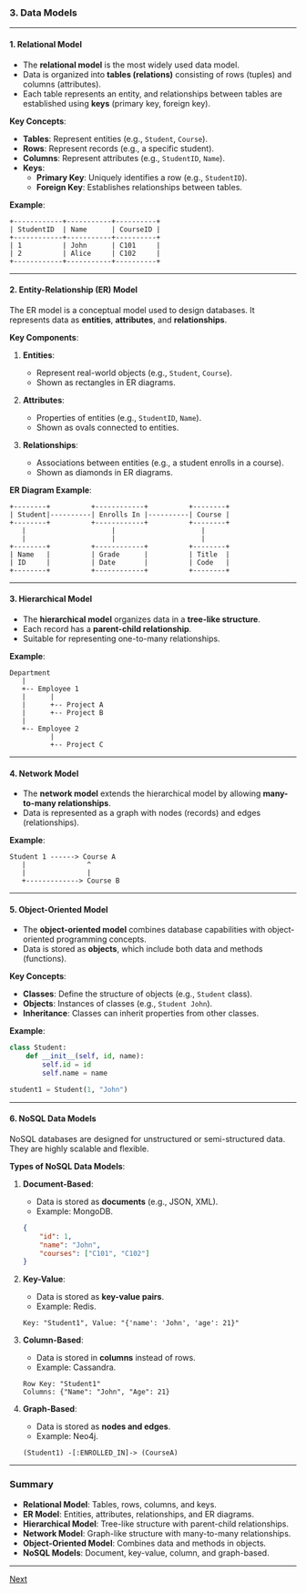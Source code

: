 ### **3. Data Models**

---

#### **1. Relational Model**
- The **relational model** is the most widely used data model.
- Data is organized into **tables (relations)** consisting of rows (tuples) and columns (attributes).
- Each table represents an entity, and relationships between tables are established using **keys** (primary key, foreign key).

**Key Concepts**:
- **Tables**: Represent entities (e.g., `Student`, `Course`).
- **Rows**: Represent records (e.g., a specific student).
- **Columns**: Represent attributes (e.g., `StudentID`, `Name`).
- **Keys**:
  - **Primary Key**: Uniquely identifies a row (e.g., `StudentID`).
  - **Foreign Key**: Establishes relationships between tables.

**Example**:
```
+------------+-----------+----------+
| StudentID  | Name      | CourseID |
+------------+-----------+----------+
| 1          | John      | C101     |
| 2          | Alice     | C102     |
+------------+-----------+----------+
```

---

#### **2. Entity-Relationship (ER) Model**
The ER model is a conceptual model used to design databases. It represents data as **entities**, **attributes**, and **relationships**.

**Key Components**:
1. **Entities**:
   - Represent real-world objects (e.g., `Student`, `Course`).
   - Shown as rectangles in ER diagrams.

2. **Attributes**:
   - Properties of entities (e.g., `StudentID`, `Name`).
   - Shown as ovals connected to entities.

3. **Relationships**:
   - Associations between entities (e.g., a student enrolls in a course).
   - Shown as diamonds in ER diagrams.

**ER Diagram Example**:
```
+--------+          +------------+          +--------+
| Student|----------| Enrolls In |----------| Course |
+--------+          +------------+          +--------+
   |                     |                     |
   |                     |                     |
+--------+          +------------+          +--------+
| Name   |          | Grade      |          | Title  |
| ID     |          | Date       |          | Code   |
+--------+          +------------+          +--------+
```

---

#### **3. Hierarchical Model**
- The **hierarchical model** organizes data in a **tree-like structure**.
- Each record has a **parent-child relationship**.
- Suitable for representing one-to-many relationships.

**Example**:
```
Department
   |
   +-- Employee 1
   |      |
   |      +-- Project A
   |      +-- Project B
   |
   +-- Employee 2
          |
          +-- Project C
```

---

#### **4. Network Model**
- The **network model** extends the hierarchical model by allowing **many-to-many relationships**.
- Data is represented as a graph with nodes (records) and edges (relationships).

**Example**:
```
Student 1 ------> Course A
   |               ^
   |               |
   +-------------> Course B
```

---

#### **5. Object-Oriented Model**
- The **object-oriented model** combines database capabilities with object-oriented programming concepts.
- Data is stored as **objects**, which include both data and methods (functions).

**Key Concepts**:
- **Classes**: Define the structure of objects (e.g., `Student` class).
- **Objects**: Instances of classes (e.g., `Student John`).
- **Inheritance**: Classes can inherit properties from other classes.

**Example**:
```python
class Student:
    def __init__(self, id, name):
        self.id = id
        self.name = name

student1 = Student(1, "John")
```

---

#### **6. NoSQL Data Models**
NoSQL databases are designed for unstructured or semi-structured data. They are highly scalable and flexible.

**Types of NoSQL Data Models**:
1. **Document-Based**:
   - Data is stored as **documents** (e.g., JSON, XML).
   - Example: MongoDB.
   ```json
   {
       "id": 1,
       "name": "John",
       "courses": ["C101", "C102"]
   }
   ```

2. **Key-Value**:
   - Data is stored as **key-value pairs**.
   - Example: Redis.
   ```
   Key: "Student1", Value: "{'name': 'John', 'age': 21}"
   ```

3. **Column-Based**:
   - Data is stored in **columns** instead of rows.
   - Example: Cassandra.
   ```
   Row Key: "Student1"
   Columns: {"Name": "John", "Age": 21}
   ```

4. **Graph-Based**:
   - Data is stored as **nodes and edges**.
   - Example: Neo4j.
   ```
   (Student1) -[:ENROLLED_IN]-> (CourseA)
   ```

---

### **Summary**
- **Relational Model**: Tables, rows, columns, and keys.
- **ER Model**: Entities, attributes, relationships, and ER diagrams.
- **Hierarchical Model**: Tree-like structure with parent-child relationships.
- **Network Model**: Graph-like structure with many-to-many relationships.
- **Object-Oriented Model**: Combines data and methods in objects.
- **NoSQL Models**: Document, key-value, column, and graph-based.

---

[Next](./04DBMS.md)